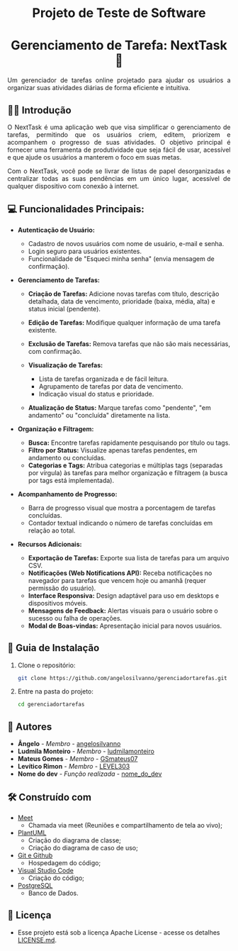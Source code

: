 <h1 align="center"> Projeto de Teste de Software </h1>
<h1 align="center"> Gerenciamento de Tarefa: NextTask 📃 </h1>

<p align="justify"> Um gerenciador de tarefas online projetado para ajudar os usuários a organizar suas atividades diárias de forma eficiente e intuitiva. </p>

## ✍🏽 Introdução

<p align="justify"> O NextTask é uma aplicação web que visa simplificar o gerenciamento de tarefas, permitindo que os usuários criem, editem, priorizem e acompanhem o progresso de suas atividades. O objetivo principal é fornecer uma ferramenta de produtividade que seja fácil de usar, acessível e que ajude os usuários a manterem o foco em suas metas.</p>

 <p align="justify"> Com o NextTask, você pode se livrar de listas de papel desorganizadas e centralizar todas as suas pendências em um único lugar, acessível de qualquer dispositivo com conexão à internet.</p>

## **:computer:** Funcionalidades Principais:

*   **Autenticação de Usuário:**
    *   Cadastro de novos usuários com nome de usuário, e-mail e senha.
    *   Login seguro para usuários existentes.
    *   Funcionalidade de "Esqueci minha senha" (envia mensagem de confirmação).
*   **Gerenciamento de Tarefas:**
  
    *   **Criação de Tarefas:** Adicione novas tarefas com título, descrição detalhada, data de vencimento, prioridade (baixa, média, alta) e status inicial (pendente).
    *   **Edição de Tarefas:** Modifique qualquer informação de uma tarefa existente.
    *   **Exclusão de Tarefas:** Remova tarefas que não são mais necessárias, com confirmação.
      
    *   **Visualização de Tarefas:**
      
        *   Lista de tarefas organizada e de fácil leitura.
        *   Agrupamento de tarefas por data de vencimento.
        *   Indicação visual do status e prioridade.
          
    *   **Atualização de Status:** Marque tarefas como "pendente", "em andamento" ou "concluída" diretamente na lista.
*   **Organização e Filtragem:**
  
    *   **Busca:** Encontre tarefas rapidamente pesquisando por título ou tags.
    *   **Filtro por Status:** Visualize apenas tarefas pendentes, em andamento ou concluídas.
    *   **Categorias e Tags:** Atribua categorias e múltiplas tags (separadas por vírgula) às tarefas para melhor organização e filtragem (a busca por tags está implementada).
      
*   **Acompanhamento de Progresso:**
  
    *   Barra de progresso visual que mostra a porcentagem de tarefas concluídas.
    *   Contador textual indicando o número de tarefas concluídas em relação ao total.
      
*   **Recursos Adicionais:**
    *   **Exportação de Tarefas:** Exporte sua lista de tarefas para um arquivo CSV.
    *   **Notificações (Web Notifications API):** Receba notificações no navegador para tarefas que vencem hoje ou amanhã (requer permissão do usuário).
    *   **Interface Responsiva:** Design adaptável para uso em desktops e dispositivos móveis.
    *   **Mensagens de Feedback:** Alertas visuais para o usuário sobre o sucesso ou falha de operações.
    *   **Modal de Boas-vindas:** Apresentação inicial para novos usuários.

## 🔨 Guia de Instalação  

1. Clone o repositório:  
   ```bash  
   git clone https://github.com/angelosilvanno/gerenciadortarefas.git  
   ```  

2. Entre na pasta do projeto:  
   ```bash  
   cd gerenciadortarefas  
   ```

## 👷 Autores

* **Ângelo** - *Membro* - [angelosilvanno](https://github.com/angelosilvanno)
* **Ludmila Monteiro** - *Membro* - [ludmilamonteiro](https://github.com/LudmilaMonteiro)
* **Mateus Gomes** - *Membro* - [GSmateus07](https://github.com/GSmateus07)
* **Levítico Rimon** - *Membro* - [LEVEL303](https://github.com/LEVEL303)
* **Nome do dev** - *Função realizada* - [nome_do_dev](https://github.com/link_do_Perfil)

## **:hammer_and_wrench:** Construído com
 *  [Meet](https://meet.google.com/)
    * Chamada via meet (Reuniões e compartilhamento de tela ao vivo);    
 *  [PlantUML](https://plantuml.com/)
    * Criação do diagrama de classe;
    * Criação do diagrama de caso de uso;
 *  [Git e Github](https://github.com/)
    * Hospedagem do código;
 *  [Visual Studio Code](https://code.visualstudio.com/)
    * Criação do código;
 * [PostgreSQL](https://www.postgresql.org/)
   * Banco de Dados.

## 📄 Licença

* Esse projeto está sob a licença Apache License - acesse os detalhes [LICENSE.md](https://github.com/angelosilvanno/gerenciadortarefas/tree/main?tab=Apache-2.0-1-ov-file).
